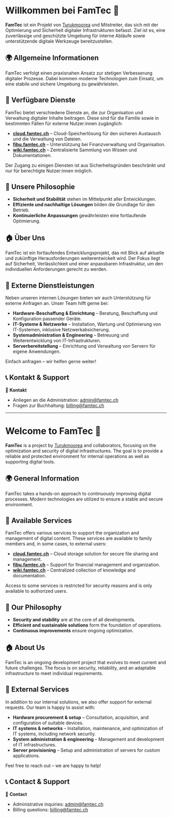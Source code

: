 # Willkommen bei **FamTec** 🚀

**FamTec** ist ein Projekt von [Turukmoorea](https://github.com/Turukmoorea) und Mitstreiter, das sich mit der Optimierung und Sicherheit digitaler Infrastrukturen befasst. Ziel ist es, eine zuverlässige und geschützte Umgebung für interne Abläufe sowie unterstützende digitale Werkzeuge bereitzustellen.

## 🌍 Allgemeine Informationen
FamTec verfolgt einen praxisnahen Ansatz zur stetigen Verbesserung digitaler Prozesse. Dabei kommen moderne Technologien zum Einsatz, um eine stabile und sichere Umgebung zu gewährleisten.

## 🔹 Verfügbare Dienste
FamTec bietet verschiedene Dienste an, die zur Organisation und Verwaltung digitaler Inhalte beitragen. Diese sind für die Familie sowie in bestimmten Fällen für externe Nutzer:innen zugänglich:

- **[cloud.famtec.ch](https://cloud.famtec.ch)** – Cloud-Speicherlösung für den sicheren Austausch und die Verwaltung von Dateien.
- **[fibu.famtec.ch](https://fibu.famtec.ch)** – Unterstützung bei Finanzverwaltung und Organisation.
- **[wiki.famtec.ch](https://wiki.famtec.ch)** – Zentralisierte Sammlung von Wissen und Dokumentationen.

Der Zugang zu einigen Diensten ist aus Sicherheitsgründen beschränkt und nur für berechtigte Nutzer:innen möglich.

## 🔧 Unsere Philosophie
- **Sicherheit und Stabilität** stehen im Mittelpunkt aller Entwicklungen.
- **Effiziente und nachhaltige Lösungen** bilden die Grundlage für den Betrieb.
- **Kontinuierliche Anpassungen** gewährleisten eine fortlaufende Optimierung.

## 🏠 Über Uns
FamTec ist ein fortlaufendes Entwicklungsprojekt, das mit Blick auf aktuelle und zukünftige Herausforderungen weiterentwickelt wird. Der Fokus liegt auf Sicherheit, Verlässlichkeit und einer anpassbaren Infrastruktur, um den individuellen Anforderungen gerecht zu werden.

## 💼 Externe Dienstleistungen

Neben unseren internen Lösungen bieten wir auch Unterstützung für externe Anfragen an. Unser Team hilft gerne bei:

- **Hardware-Beschaffung & Einrichtung** – Beratung, Beschaffung und Konfiguration passender Geräte.
- **IT-Systeme & Netzwerke** – Installation, Wartung und Optimierung von IT-Systemen, inklusive Netzwerkabsicherung.
- **Systemadministration & Engineering** – Betreuung und Weiterentwicklung von IT-Infrastrukturen.
- **Serverbereitstellung** – Einrichtung und Verwaltung von Servern für eigene Anwendungen.

Einfach anfragen – wir helfen gerne weiter!

## 📞 Kontakt & Support
📧 **Kontakt**
- Anliegen an die Administration: [admin@famtec.ch](mailto:admin@famtec.ch)
- Fragen zur Buchhaltung: [billing@famtec.ch](mailto:billing@famtec.ch)

---

# Welcome to **FamTec** 🚀

**FamTec** is a project by [Turukmoorea](https://github.com/Turukmoorea) and collaborators, focusing on the optimization and security of digital infrastructures. The goal is to provide a reliable and protected environment for internal operations as well as supporting digital tools.

## 🌍 General Information
FamTec takes a hands-on approach to continuously improving digital processes. Modern technologies are utilized to ensure a stable and secure environment.

## 🔹 Available Services
FamTec offers various services to support the organization and management of digital content. These services are available to family members and, in some cases, to external users:

- **[cloud.famtec.ch](https://cloud.famtec.ch)** – Cloud storage solution for secure file sharing and management.
- **[fibu.famtec.ch](https://fibu.famtec.ch)** – Support for financial management and organization.
- **[wiki.famtec.ch](https://wiki.famtec.ch)** – Centralized collection of knowledge and documentation.

Access to some services is restricted for security reasons and is only available to authorized users.

## 🔧 Our Philosophy
- **Security and stability** are at the core of all developments.
- **Efficient and sustainable solutions** form the foundation of operations.
- **Continuous improvements** ensure ongoing optimization.

## 🏠 About Us
FamTec is an ongoing development project that evolves to meet current and future challenges. The focus is on security, reliability, and an adaptable infrastructure to meet individual requirements.

## 💼 External Services

In addition to our internal solutions, we also offer support for external requests. Our team is happy to assist with:

- **Hardware procurement & setup** – Consultation, acquisition, and configuration of suitable devices.
- **IT systems & networks** – Installation, maintenance, and optimization of IT systems, including network security.
- **System administration & engineering** – Management and development of IT infrastructures.
- **Server provisioning** – Setup and administration of servers for custom applications.

Feel free to reach out – we are happy to help!

## 📞 Contact & Support
📧 **Contact**
- Administrative inquiries: [admin@famtec.ch](mailto:admin@famtec.ch)
- Billing questions: [billing@famtec.ch](mailto:billing@famtec.ch)
